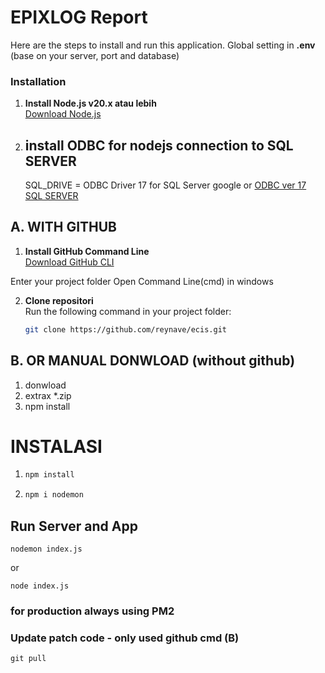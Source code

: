 # EPIXLOG Report

Here are the steps to install and run this application.
Global setting  in  **.env** (base on your server, port and database)

### Installation

1. **Install Node.js v20.x atau lebih**  
   [Download Node.js](https://nodejs.org/en)
2. ## install ODBC for nodejs connection to SQL SERVER
   SQL_DRIVE = ODBC Driver 17 for SQL Server
   google or [ODBC ver 17 SQL SERVER ](https://learn.microsoft.com/en-us/sql/connect/odbc/download-odbc-driver-for-sql-server?view=sql-server-ver16)


## A. WITH GITHUB
1. **Install GitHub Command Line**  
   [Download GitHub CLI](https://cli.github.com/)

Enter your project folder 
Open Command Line(cmd) in windows

2. **Clone repositori**  
   Run the following command in your project folder:
   ```bash
   git clone https://github.com/reynave/ecis.git

## B. OR MANUAL DONWLOAD (without github)
1. donwload 
2. extrax *.zip
3. npm install


# INSTALASI 

1. ```bash 
   npm install

2. ```bash 
   npm i nodemon

## Run Server and App

```
nodemon index.js
```
or 
```
node index.js
```

### for production always using **PM2**


### Update patch code - only used github cmd (B)
```
git pull
```


